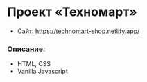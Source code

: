 # Проект «Техномарт»

* Сайт: https://technomart-shop.netlify.app/


### Описание:
- HTML, CSS
- Vanilla Javascript
